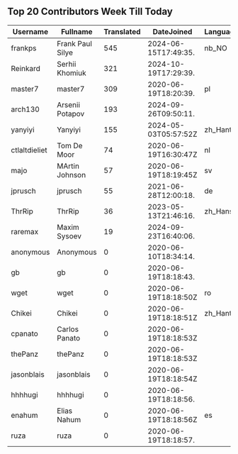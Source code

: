 ## Top 20 Contributors Week Till Today ##
|Username|Fullname|Translated|DateJoined|Language|
|--------|--------|----------|----------|-------|
|frankps|Frank Paul Silye|545|2024-06-15T17:49:35.|nb_NO|
|Reinkard|Serhii Khomiuk|321|2024-10-19T17:29:39.||
|master7|master7|309|2020-06-19T18:20:39.|pl|
|arch130|Arsenii Potapov|193|2024-09-26T09:50:11.||
|yanyiyi|Yanyiyi|155|2024-05-03T05:57:52Z|zh_Hant|
|ctlaltdieliet|Tom De Moor|74|2020-06-19T16:30:47Z|nl|
|majo|MArtin Johnson|57|2020-06-19T18:19:45Z|sv|
|jprusch|jprusch|55|2021-06-28T12:00:18.|de|
|ThrRip|ThrRip|36|2023-05-13T21:46:16.|zh_Hans|
|raremax|Maxim Sysoev|19|2024-09-23T16:40:06.||
|anonymous|Anonymous|0|2020-06-10T18:34:14.||
|gb|gb|0|2020-06-19T18:18:43.||
|wget|wget|0|2020-06-19T18:18:50Z|ro|
|Chikei|Chikei|0|2020-06-19T18:18:51Z|zh_Hant|
|cpanato|Carlos Panato|0|2020-06-19T18:18:53Z||
|thePanz|thePanz|0|2020-06-19T18:18:53Z||
|jasonblais|jasonblais|0|2020-06-19T18:18:54Z||
|hhhhugi|hhhhugi|0|2020-06-19T18:18:56.||
|enahum|Elias  Nahum|0|2020-06-19T18:18:56Z|es|
|ruza|ruza|0|2020-06-19T18:18:57.||
